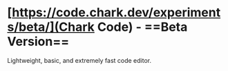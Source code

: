 # [https://code.chark.dev/experiments/beta/](Chark Code) - ==Beta Version==
Lightweight, basic, and extremely fast code editor.
